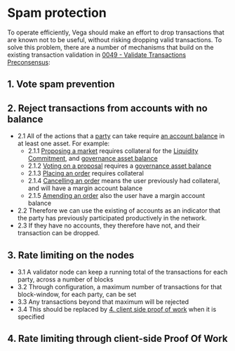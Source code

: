 # Spam protection
To operate efficiently, Vega should make an effort to drop transactions that are known not to be useful, without risking dropping valid transactions. To solve this problem, there are a number of mechanisms that build on the existing transaction validation in [0049 - Validate Transactions Preconsensus](./0049-validate-transaction-preconsensus.md):


## 1. Vote spam prevention

## 2. Reject transactions from accounts with no balance
- 2.1 All of the actions that a [party](./0017-party.md) can take require [an account balance](./0013-accounts.md) in at least one asset. For example:
  - 2.1.1 [Proposing a market](./0028-governance.md) requires collateral for the [Liquidity Commitment](./0044-lp-mechanics.md#orders-buy-shapesell-shape), and [governance asset balance](./0028-governance.md)
  - 2.1.2 [Voting on a proposal](./0028-governance.md) requires a [governance asset balance](./0028-governance.md)
  - 2.1.3 [Placing an order](./0011-check-order-allocate-margin.md#outline) requires collateral
  - 2.1.4 [Cancelling an order](./0033-cancel-orders.md) means the user previously had collateral, and will have a margin account balance
  - 2.1.5 [Amending an order](./0033-cancel-orders.md) also the user have a margin account balance
- 2.2 Therefore we can use the existing of accounts as an indicator that the party has previously participated productively in the network. 
- 2.3 If they have no accounts, they therefore have not, and their transaction can be dropped.

## 3. Rate limiting on the nodes
- 3.1 A validator node can keep a running total of the transactions for each party, across a number of blocks
- 3.2 Through configuration, a maximum number of transactions for that block-window, for each party, can be set
- 3.3 Any transactions beyond that maximum will be rejected
- 3.4 This should be replaced by [4. client side proof of work](#4.-rate-limiting-through-client-side-proof-of-work) when it is specified

## 4. Rate limiting through client-side Proof Of Work

